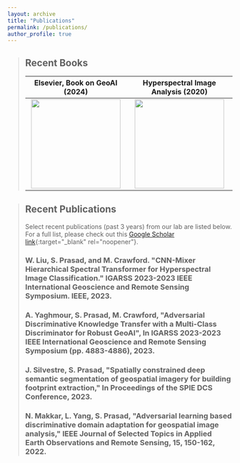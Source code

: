```yaml
---
layout: archive
title: "Publications"
permalink: /publications/
author_profile: true
---
```


> ## Recent Books
> 
> | Elsevier, Book on GeoAI (2024)             |  Hyperspectral Image Analysis (2020) | 
> |:-------------------------:|:-------------------------:|
> | <img src="https://prasadlab.github.io/images/ImageAssets/Elsevier_2024.jpg" width="200" /> |  <img src="https://prasadlab.github.io/images/ImageAssets/Springer_2020.png" width="200" /> |

> ## Recent Publications 
> Select recent publications (past 3 years) from our lab are listed below. For a full list, please check out this [Google Scholar link](https://scholar.google.com/citations?user=g_FRerIAAAAJ&hl=en&oi=ao){:target="_blank" rel="noopener"}.
>
> ### W. Liu, S. Prasad, and M. Crawford. "CNN-Mixer Hierarchical Spectral Transformer for Hyperspectral Image Classification." IGARSS 2023-2023 IEEE International Geoscience and Remote Sensing Symposium. IEEE, 2023.
>
> ### A. Yaghmour, S. Prasad, M. Crawford, "Adversarial Discriminative Knowledge Transfer with a Multi-Class Discriminator for Robust GeoAI", In IGARSS 2023-2023 IEEE International Geoscience and Remote Sensing Symposium (pp. 4883-4886), 2023.
>
> ### J. Silvestre, S. Prasad, "Spatially constrained deep semantic segmentation of geospatial imagery for building footprint extraction," In Proceedings of the SPIE DCS Conference, 2023.
>
> ### N. Makkar, L. Yang, S.  Prasad, "Adversarial learning based discriminative domain adaptation for geospatial image analysis," IEEE Journal of Selected Topics in Applied Earth Observations and Remote Sensing, 15, 150-162, 2022.
